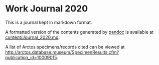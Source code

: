 # Work Journal 2020

This is a journal kept in markdown format.

A formatted version of the contents generated by [pandoc](https://pandoc.org/) is available at  [content/Journal_2020.md](content/Journal_2020.md). 

A list of Arctos specimens/records cited can be viewed at <http://arctos.database.museum/SpecimenResults.cfm?publication_id=10009015>.